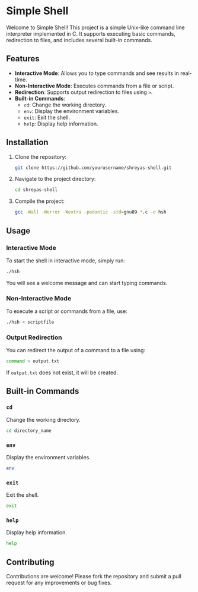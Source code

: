 

# Simple Shell

Welcome to Simple Shell! This project is a simple Unix-like command line interpreter implemented in C. It supports executing basic commands, redirection to files, and includes several built-in commands.

## Features

- **Interactive Mode**: Allows you to type commands and see results in real-time.
- **Non-Interactive Mode**: Executes commands from a file or script.
- **Redirection**: Supports output redirection to files using `>`.
- **Built-in Commands**:
  - `cd`: Change the working directory.
  - `env`: Display the environment variables.
  - `exit`: Exit the shell.
  - `help`: Display help information.

## Installation

1. Clone the repository:
   ```sh
   git clone https://github.com/yourusername/shreyas-shell.git
   ```

2. Navigate to the project directory:
   ```sh
   cd shreyas-shell
   ```

3. Compile the project:
   ```sh
   gcc -Wall -Werror -Wextra -pedantic -std=gnu89 *.c -o hsh
   ```

## Usage

### Interactive Mode

To start the shell in interactive mode, simply run:

```sh
./hsh
```

You will see a welcome message and can start typing commands.

### Non-Interactive Mode

To execute a script or commands from a file, use:

```sh
./hsh < scriptfile
```

### Output Redirection

You can redirect the output of a command to a file using:

```sh
command > output.txt
```

If `output.txt` does not exist, it will be created.

## Built-in Commands

### `cd`

Change the working directory.

```sh
cd directory_name
```

### `env`

Display the environment variables.

```sh
env
```

### `exit`

Exit the shell.

```sh
exit
```

### `help`

Display help information.

```sh
help
```

## Contributing

Contributions are welcome! Please fork the repository and submit a pull request for any improvements or bug fixes.
